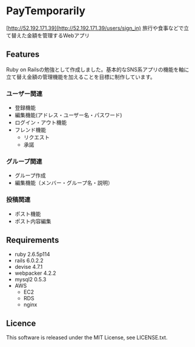 # **PayTemporarily**

[http://52.192.171.39](http://52.192.171.39/users/sign_in)
旅行や食事などで立て替えた金額を管理するWebアプリ

## **Features**
Ruby on Railsの勉強として作成しました。基本的なSNS系アプリの機能を軸に立て替え金額の管理機能を加えることを目標に制作しています。

### **ユーザー関連**
- 登録機能
- 編集機能(アドレス・ユーザー名・パスワード)
- ログイン・アウト機能
- フレンド機能
    - リクエスト
    - 承諾

### グループ関連
- グループ作成
- 編集機能（メンバー・グループ名・説明）

### 投稿関連
- ポスト機能
- ポスト内容編集

## Requirements
- ruby 2.6.5p114
- rails 6.0.2.2
- devise 4.7.1
- webpacker 4.2.2
- mysql2 0.5.3
- AWS
    - EC2
    - RDS
    - nginx

## Licence
This software is released under the MIT License, see LICENSE.txt.